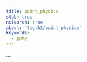 ```yaml
---
title: point_physics
stub: true
noSearch: true
about: 'tag:h2/point_physics'
keywords:
  - pphy
---
```

...
